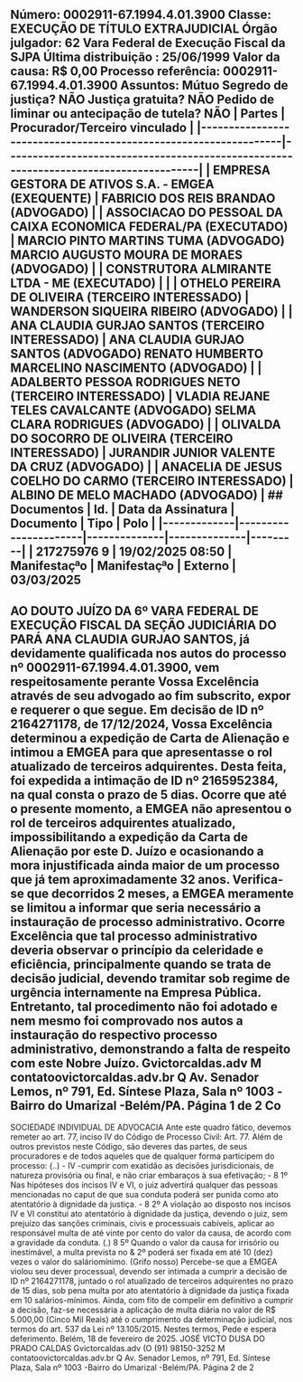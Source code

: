 ## Número: 0002911-67.1994.4.01.3900 Classe: EXECUÇÃO DE TÍTULO EXTRAJUDICIAL Órgão julgador: 62 Vara Federal de Execução Fiscal da SJPA Última distribuição : 25/06/1999 Valor da causa: R$ 0,00 Processo referência: 0002911-67.1994.4.01.3900 Assuntos: Mútuo Segredo de justiça? NÃO Justiça gratuita? NÃO Pedido de liminar ou antecipação de tutela? NÃO | Partes | Procurador/Terceiro vinculado | |-----------------------------------------------------------------|--------------------------------------------------------------------------------------| | EMPRESA GESTORA DE ATIVOS S.A. - EMGEA (EXEQUENTE) | FABRICIO DOS REIS BRANDAO (ADVOGADO) | | ASSOCIACAO DO PESSOAL DA CAIXA ECONOMICA FEDERAL/PA (EXECUTADO) | MARCIO PINTO MARTINS TUMA (ADVOGADO) MARCIO AUGUSTO MOURA DE MORAES (ADVOGADO) | | CONSTRUTORA ALMIRANTE LTDA - ME (EXECUTADO) | | | OTHELO PEREIRA DE OLIVEIRA (TERCEIRO INTERESSADO) | WANDERSON SIQUEIRA RIBEIRO (ADVOGADO) | | ANA CLAUDIA GURJAO SANTOS (TERCEIRO INTERESSADO) | ANA CLAUDIA GURJAO SANTOS (ADVOGADO) RENATO HUMBERTO MARCELINO NASCIMENTO (ADVOGADO) | | ADALBERTO PESSOA RODRIGUES NETO (TERCEIRO INTERESSADO) | VLADIA REJANE TELES CAVALCANTE (ADVOGADO) SELMA CLARA RODRIGUES (ADVOGADO) | | OLIVALDA DO SOCORRO DE OLIVEIRA (TERCEIRO INTERESSADO) | JURANDIR JUNIOR VALENTE DA CRUZ (ADVOGADO) | | ANACELIA DE JESUS COELHO DO CARMO (TERCEIRO INTERESSADO) | ALBINO DE MELO MACHADO (ADVOGADO) | ## Documentos | Id. | Data da Assinatura | Documento | Tipo | Polo | |-------------|----------------------|--------------|--------------|---------| | 217275976 9 | 19/02/2025 08:50 | Manifestaçªo | Manifestaçªo | Externo | 03/03/2025

## AO DOUTO JUÍZO DA 6º VARA FEDERAL DE EXECUÇÃO FISCAL DA SEÇÃO JUDICIÁRIA DO PARÁ ANA CLAUDIA GURJAO SANTOS, já devidamente qualificada nos autos do processo nº 0002911-67.1994.4.01.3900, vem respeitosamente perante Vossa Excelência através de seu advogado ao fim subscrito, expor e requerer o que segue. Em decisão de ID nº 2164271178, de 17/12/2024, Vossa Excelência determinou a expedição de Carta de Alienação e intimou a EMGEA para que apresentasse o rol atualizado de terceiros adquirentes. Desta feita, foi expedida a intimação de ID nº 2165952384, na qual consta o prazo de 5 dias. Ocorre que até o presente momento, a EMGEA não apresentou o rol de terceiros adquirentes atualizado, impossibilitando a expedição da Carta de Alienação por este D. Juízo e ocasionando a mora injustificada ainda maior de um processo que já tem aproximadamente 32 anos. Verifica-se que decorridos 2 meses, a EMGEA meramente se limitou a informar que seria necessário a instauração de processo administrativo. Ocorre Excelência que tal processo administrativo deveria observar o princípio da celeridade e eficiência, principalmente quando se trata de decisão judicial, devendo tramitar sob regime de urgência internamente na Empresa Pública. Entretanto, tal procedimento não foi adotado e nem mesmo foi comprovado nos autos a instauração do respectivo processo administrativo, demonstrando a falta de respeito com este Nobre Juízo. Gvictorcaldas.adv M contatoovictorcaldas.adv.br Q Av. Senador Lemos, nº 791, Ed. Síntese Plaza, Sala nº 1003 -Bairro do Umarizal -Belém/PA. Página 1 de 2 Co

SOCIEDADE INDIVIDUAL DE ADVOCACIA Ante este quadro fático, devemos remeter ao art. 77, inciso IV do Código de Processo Civil: Art. 77. Além de outros previstos neste Código, são deveres das partes, de seus procuradores e de todos aqueles que de qualquer forma participem do processo: (..) - IV -cumprir com exatidão as decisões jurisdicionais, de natureza provisória ou final, e não criar embaraços à sua efetivação; - 8 1º Nas hipóteses dos incisos IV e VI, o juiz advertirá qualquer das pessoas mencionadas no caput de que sua conduta poderá ser punida como ato atentatório à dignidade da justiça. - 8 2º A violação ao disposto nos incisos IV e VI constitui ato atentatório à dignidade da justiça, devendo o juiz, sem prejuízo das sanções criminais, civis e processuais cabíveis, aplicar ao responsável multa de até vinte por cento do valor da causa, de acordo com a gravidade da conduta. (.) 8 5º Quando o valor da causa for irrisório ou inestimável, a multa prevista no &amp; 2º poderá ser fixada em até 10 (dez) vezes o valor do saláriomínimo. (Grifo nosso) Percebe-se que a EMGEA violou seu dever processual, devendo ser intimada a cumprir a decisão de ID nº 2164271178, juntado o rol atualizado de terceiros adquirentes no prazo de 15 dias, sob pena multa por ato atentatório à dignidade da justiça fixada em 10 salários-mínimos. Ainda, com fito de compelir em definitivo a cumprir a decisão, faz-se necessária a aplicação de multa diária no valor de R$ 5.000,00 (Cinco Mil Reais) até o cumprimento da determinação judicial, nos termos do art. 537 da Lei nº 13.105/2015. Nestes termos, Pede e espera deferimento. Belém, 18 de fevereiro de 2025. JOSÉ VICTO DUSA DO PRADO CALDAS Gvictorcaldas.adv (O (91) 98150-3252 M contatoovictorcaldas.adv.br Q Av. Senador Lemos, nº 791, Ed. Síntese Plaza, Sala nº 1003 -Bairro do Umarizal -Belém/PA. Página 2 de 2

